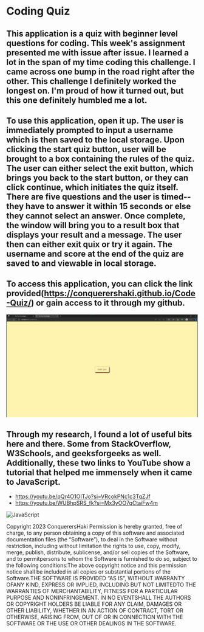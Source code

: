 # Coding Quiz

## This application is a quiz with beginner level questions for coding. This week's assignment presented me with issue after issue. I learned a lot in the span of my time coding this challenge. I came across one bump in the road right after the other. This challenge I definitely worked the longest on. I'm proud of how it turned out, but this one definitely humbled me a lot.

## To use this application, open it up. The user is immediately prompted to input a username which is then saved to the local storage. Upon clicking the start quiz button, user will be brought to a box containing the rules of the quiz. The user can either select the exit button, which brings you back to the start button, or they can click continue, which initiates the quiz itself. There are five questions and the user is timed--they have to answer it within 15 seconds or else they cannot select an answer. Once complete, the window will bring you to a result box that displays your result and a message. The user then can either exit quix or try it again. The username and score at the end of the quiz are saved to and viewable in local storage.

## To access this application, you can click the link provided(https://conquerershaki.github.io/Code-Quiz/) or gain access to it through my github.

![Application Screenshot](./images/screenshot.jpg)

## Through my research, I found a lot of useful bits here and there. Some from StackOverflow, W3Schools, and geeksforgeeks as well. Additionally, these two links to YouTube show a tutorial that helped me immensely when it came to JavaScript.

- https://youtu.be/pQr4O1OITJo?si=VRcokPNc1c3TqZJf
- https://youtu.be/WUBhpSRS_fk?si=Mx3yOO7qCtaiFw4m

![JavaScript](https://img.shields.io/badge/logo-javascript-blue?logo=javascript)

Copyright 2023 ConquerersHaki Permission is hereby granted, free of charge, to any person obtaining a copy of this software and associated documentation files (the “Software”), to deal in the Software without restriction, including without limitation the rights to use, copy, modify, merge, publish, distribute, sublicense, and/or sell copies of the Software, and to permitpersons to whom the Software is furnished to do so, subject to the following conditions:The above copyright notice and this permission notice shall be included in all copies or substantial portions of the Software.THE SOFTWARE IS PROVIDED “AS IS”, WITHOUT WARRANTY OFANY KIND, EXPRESS OR IMPLIED, INCLUDING BUT NOT LIMITEDTO THE WARRANTIES OF MERCHANTABILITY, FITNESS FOR A PARTICULAR PURPOSE AND NONINFRINGEMENT. IN NO EVENTSHALL THE AUTHORS OR COPYRIGHT HOLDERS BE LIABLE FOR ANY CLAIM, DAMAGES OR OTHER LIABILITY, WHETHER IN AN ACTION OF CONTRACT, TORT OR OTHERWISE, ARISING FROM, OUT OF OR IN CONNECTION WITH THE SOFTWARE OR THE USE OR OTHER DEALINGS IN THE SOFTWARE.

